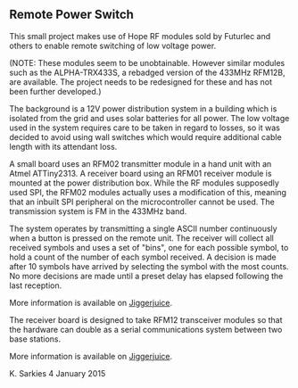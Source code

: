 Remote Power Switch
-------------------

This small project makes use of Hope RF modules sold by Futurlec and others
to enable remote switching of low voltage power.

(NOTE: These modules seem to be unobtainable. However similar modules such as
the ALPHA-TRX433S, a rebadged version of the 433MHz RFM12B, are available.
The project needs to be redesigned for these and has not been further
developed.)

The background is a 12V power distribution system in a building which is
isolated from the grid and uses solar batteries for all power. The low voltage
used in the system requires care to be taken in regard to losses, so it was
decided to avoid using wall switches which would require additional cable length
with its attendant loss.

A small board uses an RFM02 transmitter module in a hand unit with an Atmel
ATTiny2313. A receiver board using an RFM01 receiver module is mounted at the
power distribution box. While the RF modules supposedly used SPI, the RFM02
modules actually uses a modification of this, meaning that an inbuilt SPI
peripheral on the microcontroller cannot be used. The transmission system is
FM in the 433MHz band.

The system operates by transmitting a single ASCII number continuously when a
button is pressed on the remote unit. The receiver will collect all received
symbols and uses a set of "bins", one for each possible symbol, to hold a
count of the number of each symbol received. A decision is made after 10 symbols
have arrived by selecting the symbol with the most counts. No more decisions are
made until a preset delay has elapsed following the last reception.

More information is available on [Jiggerjuice](www.jiggerjuice.info/electronics/projects/remotecontrol/remote-control-switch.html).

The receiver board is designed to take RFM12 transceiver modules so that the
hardware can double as a serial communications system between two base stations.

More information is available on [Jiggerjuice](www.jiggerjuice.info/electronics/projects/remotecontrol/serial-link-transceiver.html).

K. Sarkies
4 January 2015

